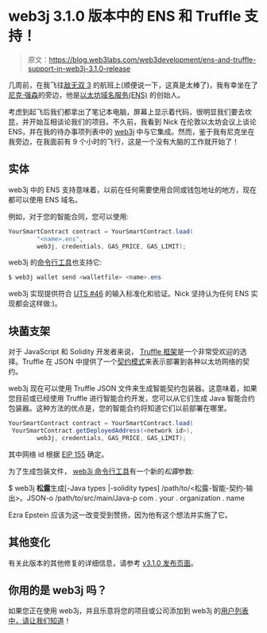 # web3j 3.1.0 版本中的 ENS 和 Truffle 支持！

> 原文：<https://blog.web3labs.com/web3development/ens-and-truffle-support-in-web3j-3.1.0-release>

几周前，在我飞往[敌无双 3](https://ethereumfoundation.org/devcon3/) 的航班上(顺便说一下，这真是太棒了)，我有幸坐在了[尼克·强森](https://twitter.com/nicksdjohnson)的旁边，他是[以太坊域名服务(ENS)](https://ens.domains/) 的创始人。

考虑到起飞后我们都拿出了笔记本电脑，屏幕上显示着代码，很明显我们要去坎昆，并开始互相谈论我们的项目。不久前，我看到 Nick 在伦敦以太坊会议上谈论 ENS，并在我的待办事项列表中的 [web3j](https://github.com/web3j/web3j) 中与它集成。然而，鉴于我有尼克坐在我旁边，在我面前有 9 个小时的飞行，这是一个没有大脑的工作就开始了！

## 实体

web3j 中的 ENS 支持意味着，以前在任何需要使用合同或钱包地址的地方，现在都可以使用 ENS 域名。

例如，对于您的智能合同，您可以使用:

```java
YourSmartContract contract = YourSmartContract.load(
        "<name>.ens", 
        web3j, credentials, GAS_PRICE, GAS_LIMIT);
```

web3j 的[命令行工具](https://docs.web3j.io/command_line.html)也支持它:

```java
$ web3j wallet send <walletfile> <name>.ens
```

web3j 实现提供符合 [UTS #46](http://unicode.org/reports/tr46/) 的输入标准化和验证。Nick 坚持认为任何 ENS 实现都会这样做:)。

## 块菌支架

对于 JavaScript 和 Solidity 开发者来说， [Truffle 框架](http://truffleframework.com/)是一个非常受欢迎的选择。Truffle 在 JSON 中提供了一个[契约模式](https://github.com/trufflesuite/truffle-contract-schema)来表示部署到各种以太坊网络的契约。

web3j 现在可以使用 Truffle JSON 文件来生成智能契约包装器。这意味着，如果您目前或已经使用 Truffle 进行智能合约开发，您可以从它们生成 Java 智能合约包装器。这种方法的优点是，您的智能合约将知道它们以前部署在哪里。

```java
YourSmartContract contract = YourSmartContract.load(
 YourSmartContract.getDeployedAddress(<network id>), 
        web3j, credentials, GAS_PRICE, GAS_LIMIT);
```

其中网络 id 根据 [EIP 155](https://github.com/ethereum/EIPs/blob/master/EIPS/eip-155.md#list-of-chain-ids) 确定。

为了生成包装文件， [web3j 命令行工具](https://docs.web3j.io/smart_contracts.html#smart-contract-wrappers)有一个新的*松露*参数:

$ web3j **松露**生成[-Java types |-solidity types]
/path/to/<松露-智能-契约-输出>。JSON-o
/path/to/src/main/Java-p com . your . organization . name

Ezra Epstein 应该为这一改变受到赞扬，因为他有这个想法并实施了它。

## 其他变化

有关此版本的其他修复的详细信息，请参考 [v3.1.0 发布页面](https://github.com/web3j/web3j/releases/tag/v3.1.0)。

## 你用的是 web3j 吗？

如果您正在使用 web3j，并且乐意将您的项目或公司添加到 web3j 的[用户列表中，请让我们](https://github.com/web3j/web3j#companies-using-web3j)[知道](mailto:hi@blk.io)！